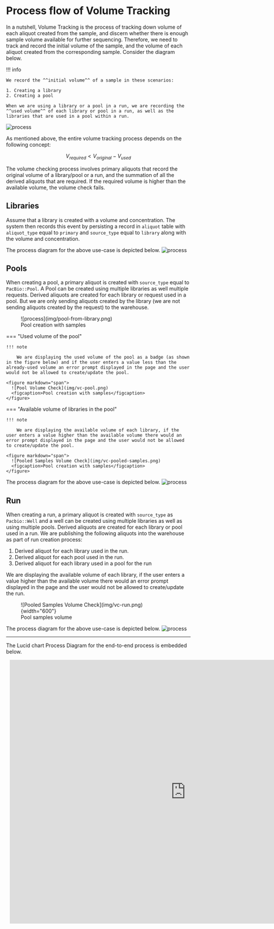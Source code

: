 # Process flow of Volume Tracking

In a nutshell, Volume Tracking is the process of tracking down volume of each aliquot created from the sample, and discern whether there is enough sample volume available for further sequencing. Therefore, we need to track and record the initial volume of the sample, and the volume of each aliquot created from the corresponding sample. Consider the diagram below.

!!! info

    We record the ^^initial volume^^ of a sample in these scenarios:

    1. Creating a library
    2. Creating a pool

    When we are using a library or a pool in a run, we are recording the ^^used volume^^ of each library or pool in a run, as well as the libraries that are used in a pool within a run.

![process](img/pm-1.png)

As mentioned above, the entire volume tracking process depends on the following concept:

$$
V_{required} < V_{original} - V_{used}
$$

The volume checking process involves primary aliquots that record the original volume of a library/pool or a run, and the summation of all the derived aliquots that are required.
If the required volume is higher than the available volume, the volume check fails.

## Libraries

Assume that a library is created with a volume and concentration.
The system then records this event by persisting a record in `aliquot` table with `aliquot_type` equal to `primary` and `source_type` equal to `library` along with the volume and concentration.

The process diagram for the above use-case is depicted below.
![process](img/pm-2.png)

## Pools

When creating a pool, a primary aliquot is created with `source_type` equal to `PacBio::Pool`.
A Pool can be created using multiple libraries as well multiple requests. Derived aliquots are created for each library or request used in a pool.
But we are only sending aliquots created by the library (we are not sending aliquots created by the request) to the warehouse.

<figure markdown="span">
  ![process](img/pool-from-library.png)
  <figcaption>Pool creation with samples</figcaption>
</figure>

=== "Used volume of the pool"

    !!! note

        We are displaying the used volume of the pool as a badge (as shown in the figure below) and if the user enters a value less than the already-used volume an error prompt displayed in the page and the user would not be allowed to create/update the pool.

    <figure markdown="span">
      ![Pool Volume Check](img/vc-pool.png)
      <figcaption>Pool creation with samples</figcaption>
    </figure>

=== "Available volume of libraries in the pool"

    !!! note

        We are displaying the available volume of each library, if the user enters a value higher than the available volume there would an error prompt displayed in the page and the user would not be allowed to create/update the pool.

    <figure markdown="span">
      ![Pooled Samples Volume Check](img/vc-pooled-samples.png)
      <figcaption>Pool creation with samples</figcaption>
    </figure>

The process diagram for the above use-case is depicted below.
![process](img/pm-2.png)

## Run

When creating a run, a primary aliquot is created with `source_type` as `Pacbio::Well` and a well can be created using multiple libraries as well as using multiple pools. Derived aliquots are created for each library or pool used in a run. We are publishing the following aliquots into the warehouse as part of run creation process:

1. Derived aliquot for each library used in the run.
2. Derived aliquot for each pool used in the run.
3. Derived aliquot for each library used in a pool for the run

We are displaying the available volume of each library, if the user enters a value higher than the available volume there would an error prompt displayed in the page and the user would not be allowed to create/update the run.

<figure markdown="span">
  ![Pooled Samples Volume Check](img/vc-run.png){width="600"}
  <figcaption>Pool samples volume</figcaption>
</figure>

The process diagram for the above use-case is depicted below.
![process](img/pm-3.png)

---

The Lucid chart Process Diagram for the end-to-end process is embedded below.

<div style="width: 960px; height: 720px; margin: 10px; position: relative;"><iframe allowfullscreen frameborder="0" style="width:960px; height:720px" src="https://lucid.app/documents/embedded/3c12fbb3-5265-49b5-9f6a-97c9a69a59eb" id="J~04Hgj-wY2C"></iframe></div>
